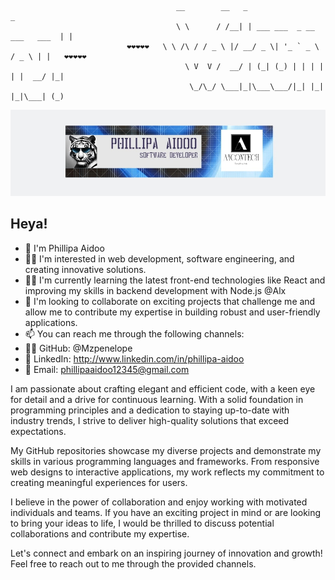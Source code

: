  ```     
                                      __        __   _                            _ 
                                      \ \      / /__| | ___ ___  _ __ ___   ___  | |
                           ❤❤❤❤❤   \ \ /\ / / _ \ |/ __/ _ \| '_ ` _ \ / _ \ | |   ❤❤❤❤❤
                                        \ V  V /  __/ | (_| (_) | | | | | |  __/ |_|
                                         \_/\_/ \___|_|\___\___/|_| |_| |_|\___| (_)
 ```
![Introductory Banner](https://github.com/Mzpenelope/practice/raw/bb5c3e99eea0b54acc6ff89b93fc700eb136b439/phill.jpg)

## Heya! 
- 👋 I'm Phillipa Aidoo
- 🙋‍♀️ I'm interested in web development, software engineering, and creating innovative solutions.
- 👩‍🎓 I'm currently learning the latest front-end technologies like React and improving my skills in backend development with Node.js @Alx
- 🤝 I'm looking to collaborate on exciting projects that challenge me and allow me to contribute my expertise in building robust and user-friendly applications.
- 📫 You can reach me through the following channels:
- 👩‍💻 GitHub: @Mzpenelope
- 🔗 LinkedIn: http://www.linkedin.com/in/phillipa-aidoo
- 📧 Email: phillipaaidoo12345@gmail.com

I am passionate about crafting elegant and efficient code, with a keen eye for detail and a drive for continuous learning. With a solid foundation in programming principles and a dedication to staying up-to-date with industry trends, I strive to deliver high-quality solutions that exceed expectations.

My GitHub repositories showcase my diverse projects and demonstrate my skills in various programming languages and frameworks. From responsive web designs to interactive applications, my work reflects my commitment to creating meaningful experiences for users.

I believe in the power of collaboration and enjoy working with motivated individuals and teams. If you have an exciting project in mind or are looking to bring your ideas to life, I would be thrilled to discuss potential collaborations and contribute my expertise.

Let's connect and embark on an inspiring journey of innovation and growth! Feel free to reach out to me through the provided channels.

